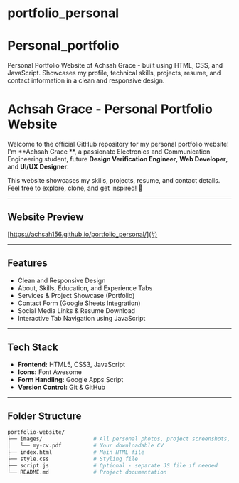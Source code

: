 # portfolio_personal
# Personal_portfolio
Personal Portfolio Website of Achsah Grace - built using HTML, CSS, and JavaScript. Showcases my profile, technical skills, projects, resume, and contact information in a clean and responsive design.
#  Achsah Grace - Personal Portfolio Website

Welcome to the official GitHub repository for my personal portfolio website!  
I'm **Achsah Grace **, a passionate Electronics and Communication Engineering student, future **Design Verification Engineer**, **Web Developer**, and **UI/UX Designer**.

This website showcases my skills, projects, resume, and contact details.  
Feel free to explore, clone, and get inspired! 🚀

---

##  Website Preview

 [https://achsah156.github.io/portfolio_personal/](#) <!-- Add live hosted link here once deployed, like GitHub Pages or Vercel -->

---

##  Features

-  Clean and Responsive Design  
-  About, Skills, Education, and Experience Tabs  
-  Services & Project Showcase (Portfolio)  
-  Contact Form (Google Sheets Integration)  
-  Social Media Links & Resume Download  
-  Interactive Tab Navigation using JavaScript  

---

##  Tech Stack

- **Frontend:** HTML5, CSS3, JavaScript  
- **Icons:** Font Awesome  
- **Form Handling:** Google Apps Script  
- **Version Control:** Git & GitHub  

---

##  Folder Structure

```bash
portfolio-website/
├── images/                # All personal photos, project screenshots, logos
│   └── my-cv.pdf          # Your downloadable CV
├── index.html             # Main HTML file
├── style.css              # Styling file
├── script.js              # Optional - separate JS file if needed
└── README.md              # Project documentation

